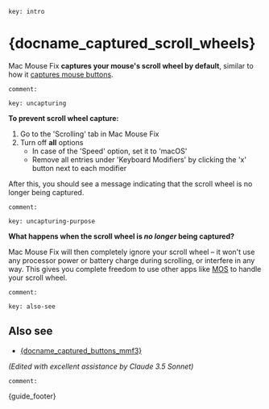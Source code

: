 ```
key: intro
```

# {docname_captured_scroll_wheels}

Mac Mouse Fix **captures your mouse's scroll wheel by default**, similar to how it [captures mouse buttons](<{language_root}Support/Guides/CapturedButtonsMMF3.md>).

```
comment:
```

```
key: uncapturing
```

**To prevent scroll wheel capture:**

1. Go to the 'Scrolling' tab in Mac Mouse Fix
2. Turn off **all** options
    - In case of the 'Speed' option, set it to 'macOS'
    - Remove all entries under 'Keyboard Modifiers' by clicking the 'x' button next to each modifier

After this, you should see a message indicating that the scroll wheel is no longer being captured.

```
comment:
```

```
key: uncapturing-purpose
```

**What happens when the scroll wheel is *no longer* being captured?**

Mac Mouse Fix will then completely ignore your scroll wheel – it won't use any processor power or battery charge during scrolling, or interfere in any way. This gives you complete freedom to use other apps like [MOS](https://mos.caldis.me/) to handle your scroll wheel.

```
comment:
```

```
key: also-see
```

## Also see

- [{docname_captured_buttons_mmf3}](<{language_root}Support/Guides/CapturedButtonsMMF3.md>)

*(Edited with excellent assistance by Claude 3.5 Sonnet)*

```
comment:
```

{guide_footer}

<!--
    Notes / thoughts: 

    - Should we call it 'capturing' for the scrollwheel? [Sep 2025]
      - Contra: MMF doesn't hide the scroll-events or prevent any default-actions in the same way it does for mouse buttons. 
      - Pro: Capturing is just used like 'Intercepting' by us. The 'hiding from other apps' thing that happens for buttons isn't inherent (But is pretty core to our 'CapturedButtonsMMF3' explation)
    - Should this article even exist? [Sep 2025]
        - - I don't think it's relevant to many users, 
        - + I think it may prevent confusion if we have consistent Capture Toasts for both the 'Capturing sideeffects' on the Buttons and the Scrolling Tab?
        - + The few users for whom it is useful may really appreciate it.
        - - Maybe this should be a footnote at the bottom of CapturedButtonsMMF3.md?
        - - Maintenance overhead. I'm already not including screenshots here and keeping the step-by-step instructions vague to reduce maintenance overhead – and if we do it badly, maybe better not do it at all?
    - Style [Sep 2025]
        - Compared to CapturedButtonsMMF3.md this is **not** broken up into section for maximum scannability. 
        - This is just a long explanatory, text. 
        - Should we break this up into sections like CapturedButtonsMMF3.md for maximum scannability?
            - - More effort
            - - Less laid back / conversational tone (?) (Not sure why I value that. Feels sorta appropriate for this. Since in some way explaining how to use 'competitor' apps might seem like a conflict of interest and sorta weird if I do it in a sterile tone or something? Not sure I'm making any sense.)
            - Easier to parse for readers
        - Should the 'how to uncapture' explanation really be first? [Sep 10 2025]
            - - Most people might come from the uncapturing notification – They'll already know how to uncapture.
            - + The '**What happens when the scroll wheel is *no longer* being captured?**' explanation below feels more natural after the explanation of how to uncapture. (And I think *no longer* is less likely to be missed.)
    - Everything takes me so much time
        - We should just ship this and if I really hate it later I can change it. It won't affect very many people I think.
-->
